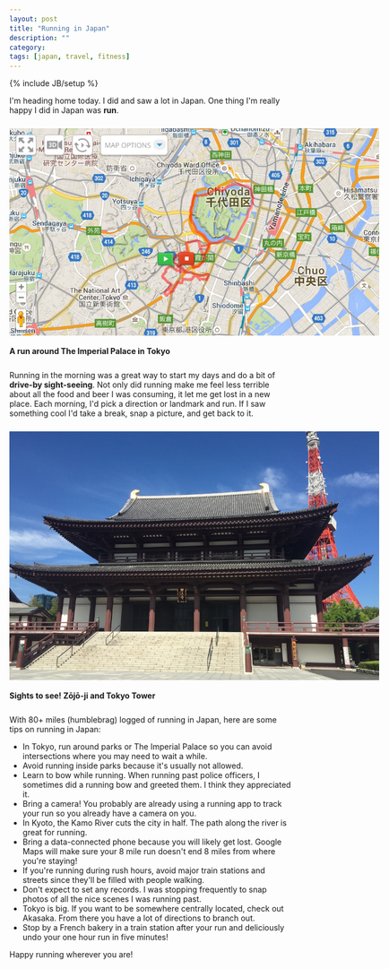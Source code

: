 ```yaml
---
layout: post
title: "Running in Japan"
description: ""
category: 
tags: [japan, travel, fitness]
---
```

{% include JB/setup %}

I'm heading home today. I did and saw a lot in Japan. One thing I'm really happy I did in Japan was **run**.

<div>
	<img class="rounded-corners" style="max-width: 660px; margin-top: 10px; border: 0px;" src="/assets/images/posts/2015-06-08/japan-run.jpg"/>
	<p class="caption-text" style="line-height: 1.5em;  margin-bottom: 24px;"><strong>A run around The Imperial Palace in Tokyo</strong></p>
</div>

Running in the morning was a great way to start my days and do a bit of **drive-by sight-seeing**. Not only did running make me feel less terrible about all the food and beer I was consuming, it let me get lost in a new place. Each morning, I'd pick a direction or landmark and run. If I saw something cool I'd take a break, snap a picture, and get back to it.

<div>
	<img class="rounded-corners" style="max-width: 660px; margin-top: 10px; border: 0px;" src="/assets/images/posts/2015-06-08/zojo.jpg"/>
	<p class="caption-text" style="line-height: 1.5em;  margin-bottom: 24px;"><strong>Sights to see! Zōjō-ji and Tokyo Tower</strong></p>
</div>

With 80+ miles (humblebrag) logged of running in Japan, here are some tips on running in Japan: 

* In Tokyo, run around parks or The Imperial Palace so you can avoid intersections where you may need to wait a while.
* Avoid running inside parks because it's usually not allowed.
* Learn to bow while running. When running past police officers, I sometimes did a running bow and greeted them. I think they appreciated it.
* Bring a camera! You probably are already using a running app to track your run so you already have a camera on you.
* In Kyoto, the Kamo River cuts the city in half. The path along the river is great for running.
* Bring a data-connected phone because you will likely get lost. Google Maps will make sure your 8 mile run doesn't end 8 miles from where you're staying!
* If you're running during rush hours, avoid major train stations and streets since they'll be filled with people walking. 
* Don't expect to set any records. I was stopping frequently to snap photos of all the nice scenes I was running past.
* Tokyo is big. If you want to be somewhere centrally located, check out Akasaka. From there you have a lot of directions to branch out. 
* Stop by a French bakery in a train station after your run and deliciously undo your one hour run in five minutes!

Happy running wherever you are! 